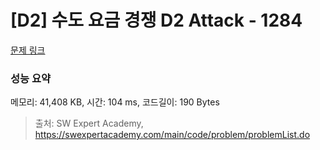 # [D2] 수도 요금 경쟁 D2 Attack - 1284 

[문제 링크](https://swexpertacademy.com/main/code/problem/problemDetail.do?contestProbId=AV189xUaI8UCFAZN) 

### 성능 요약

메모리: 41,408 KB, 시간: 104 ms, 코드길이: 190 Bytes



> 출처: SW Expert Academy, https://swexpertacademy.com/main/code/problem/problemList.do